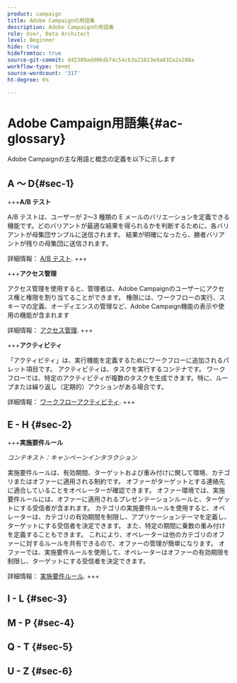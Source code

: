 ```yaml
---
product: campaign
title: Adobe Campaignの用語集
description: Adobe Campaignの用語集
role: User, Data Architect
level: Beginner
hide: true
hidefromtoc: true
source-git-commit: d42389add06db74c54cb3a21813e9a832a2a288a
workflow-type: tm+mt
source-wordcount: '317'
ht-degree: 6%

---
```


# Adobe Campaign用語集{#ac-glossary}

Adobe Campaignの主な用語と概念の定義を以下に示します

## A ～ D{#sec-1}

+++**A/B テスト**

A/B テストは、ユーザーが 2～3 種類の E メールのバリエーションを定義できる機能です。どのバリアントが最適な結果を得られるかを判断するために、各バリアントが母集団サンプルに送信されます。 結果が明確になったら、勝者バリアントが残りの母集団に送信されます。

詳細情報： [A/B テスト](../../delivery/using/get-started-a-b-testing.md).
+++

+++**アクセス管理**

アクセス管理を使用すると、管理者は、Adobe Campaignのユーザーにアクセス権と権限を割り当てることができます。 権限には、ワークフローの実行、スキーマの定義、オーディエンスの管理など、Adobe Campaign機能の表示や使用の機能が含まれます

詳細情報： [アクセス管理](access-management.md).
+++


+++**アクティビティ**

「アクティビティ」は、実行機能を定義するためにワークフローに追加されるパレット項目です。 アクティビティは、タスクを実行するコンテナです。 ワークフローでは、特定のアクティビティが複数のタスクを生成できます。特に、ループまたは繰り返し（定期的）アクションがある場合です。

詳細情報： [ワークフローアクティビティ](../../workflow/using/about-activities.md).
+++


## E - H {#sec-2}

+++**実施要件ルール**

*コンテキスト：キャンペーンインタラクション*

実施要件ルールは、有効期間、ターゲットおよび重み付けに関して環境、カテゴリまたはオファーに適用される制約です。 オファーがターゲットとする連絡先に適合していることをオペレーターが確認できます。  オファー環境では、実施要件ルールには、オファーに適用されるプレゼンテーションルールと、ターゲットにする受信者が含まれます。  カテゴリの実施要件ルールを使用すると、オペレーターは、カテゴリの有効期間を制限し、アプリケーションテーマを定義し、ターゲットにする受信者を決定できます。 また、特定の期間に乗数の重み付けを定義することもできます。 これにより、オペレーターは他のカテゴリのオファーに対するルールを共有できるので、オファーの管理が簡単になります。  オファーでは、実施要件ルールを使用して、オペレーターはオファーの有効期限を制限し、ターゲットにする受信者を決定できます。

詳細情報： [実施要件ルール](../../interaction/using/interaction-and-offer-management.md).
+++

## I - L {#sec-3}


## M - P {#sec-4}

## Q - T {#sec-5}

## U - Z {#sec-6}
